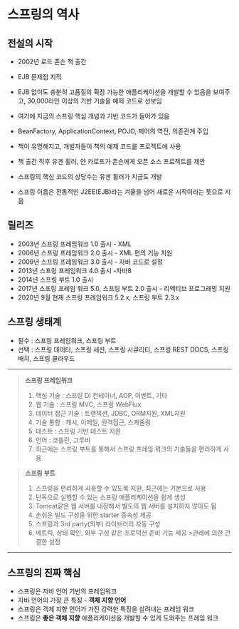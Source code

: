# 스프링의 역사

## 전설의 시작
- 2002년 로드 존슨 책 출간
- EJB 문제점 지적
- EJB 없이도 충분히 고품질의 확장 가능한 애플리케이션을 개발할 수 있음을 보여주고, 30,000라인 이상의 기반 기술을 예제 코드로 선보임
- 여기에 지금의 스프링 핵심 개념과 기반 코드가 들어가 있음
- BeanFactory, ApplicationContext, POJO, 제어의 역전, 의존관계 주입
- 책이 유명해지고, 개발자들이 책의 예제 코드를 프로젝트에 사용

- 책 출간 직후 유겐 휠러, 얀 카로프가 존슨에게 오픈 소스 프로젝트를 제안
- 스프링의 핵심 코드의 상당수는 유겐 휠러가 지금도 개발
- 스프링 이름은 전통적인 J2EE(EJB)라는 겨울을 넘어 새로운 시작이라는 뜻으로 지음


## 릴리즈
- 2003년 스프링 프레임워크 1.0 출시 - XML
- 2006년 스프링 프레임워크 2.0 출시 - XML 편의 기능 지원
- 2009년 스프링 프레임워크 3.0 출시 - 자바 코드로 설정
- 2013년 스프링 프레임워크 4.0 출시 -자바8
- 2014년 스프링 부트 1.0 출시
- 2017년 스프링 프레임 워크 5.0, 스프링 부트 2.0 출시 - 리엑티브 프로그래밍 지원
- 2020년 9월 현재 스프링 프레임워크 5.2.x, 스프링 부트 2.3.x


## 스프링 생태계

- 필수 : 스프링 프레임워크, 스프링 부트
- 선택 : 스프링 데이터, 스프링 세션, 스프링 시큐리티, 스프링 REST DOCS, 스프링 배치, 스프링 클라우드

---

>**스프링 프레임워크**
>1. 핵심 기술 : 스프링 DI 컨테이너, AOP, 이벤트, 기타
>2. 웹 기술 : 스프링 MVC, 스프링 WebFlux
>3. 데이터 접근 기술 : 트랜잭션, JDBC, ORM지원, XML지원
>4. 기술 통합 : 캐시, 이메일, 원격접근, 스케줄링
>5. 테스트 : 스프링 기반 테스트 지원
>6. 언어 : 코틀린, 그루비
>7. 최근에는 스프링 부트를 통해서 스프링 프레임 워크의 기술들을 편리하게 사용



>**스프링 부트**
>1. 스프링을 편리하게 사용할 수 있도록 지원, 최근에는 기본으로 사용
>2. 단독으로 실행할 수 있는 스프링 애플리케이션을 쉽게 생성
>3. Tomcat같은 웹 서버를 내장해서 별도의 웹 서버를 설치하지 않아도 됨
>4. 손쉬운 빌드 구성을 위한 starter 종속성 제공
>5. 스프링과 3rd party(외부) 라이브러리 자동 구성
>6. 메트릭, 상태 확인, 외부 구성 같은 프로덕션 준비 기능 제공
    >관례에 의한 간결한 설정

---

## 스프링의 진짜 핵심
- 스프링은 자바 언어 기반의 프레임워크
- 자바 언어의 가장 큰 특징 - **객체 지향 언어**
- 스프링은 객체 지향 언어가 가진 강력한 특징을 살려내는 프레임 워크
- 스프링은 **좋은 객체 지향** 애플리케이션을 개발할 수 있게 도와주는 프레임 워크

